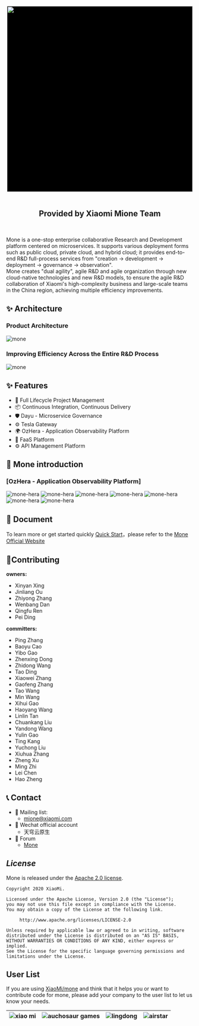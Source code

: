 <div align='center'>
    <a href="https://github.com/XiaoMi/mone">
      <img width="500" style='background:black' src="https://img.youpin.mi-img.com/middlewareGroup/1bd0957f930473e6449e3c34d52df98a.png">
    </a>
</div>
<div align='center'>
<br>
<h2 align='center' >Provided by Xiaomi Mione Team </h2>
<br>
</div>

  Mone is a one-stop enterprise collaborative Research and Development platform centered on microservices. It supports various deployment forms such as public cloud, private cloud, and hybrid cloud; it provides end-to-end R&D full-process services from "creation -> development -> deployment -> governance -> observation".  
  Mone creates "dual agility", agile R&D and agile organization through new cloud-native technologies and new R&D models,  to ensure the agile R&D collaboration of Xiaomi's high-complexity business and large-scale teams in the China region, achieving multiple efficiency improvements.

## ✨ Architecture
### Product Architecture
![mone](readme/image/mione_architect.png)
### Improving Efficiency Across the Entire R&D Process
![mone](readme/image/mione_devflow.png)


## ✨ Features
- 🌈 Full Lifecycle Project Management
- 📦 Continuous Integration, Continuous Delivery
- 🛡 Dayu - Microservice Governance
- ⚙️ Tesla Gateway
- 🌍 OzHera - Application Observability Platform
- 🎨 FaaS Platform
- ⚙️ API Management Platform



## 🔗 Mone introduction

### [OzHera - Application Observability Platform]
![mone-hera](readme/image/en/hera_en01_new.jpeg)
![mone-hera](readme/image/en/hera_en02.jpeg)
![mone-hera](readme/image/en/hera_en03.jpeg)
![mone-hera](readme/image/en/hera_en04.jpeg)
![mone-hera](readme/image/en/hera_en05.jpeg)
![mone-hera](readme/image/en/hera_en06.jpeg)
![mone-hera](readme/image/en/hera_en07.jpeg)


## 📃 Document

To learn more or get started quickly [Quick Start](http://mone.xiaomiyoupin.com/#/doc/1)，please refer to the [Mone Official Website](http://mone.xiaomiyoupin.com/#/index)
 
## 🔨Contributing

**owners:**
- Xinyan Xing
- Jinliang Ou
- Zhiyong Zhang
- Wenbang Dan
- Qingfu Ren
- Pei Ding

**committers:**
- Ping Zhang
- Baoyu Cao
- Yibo Gao
- Zhenxing Dong
- Zhidong Wang
- Tao Ding
- Xiaowei Zhang
- Gaofeng Zhang
- Tao Wang
- Min Wang
- Xihui Gao
- Haoyang Wang
- Linlin Tan
- Chuankang Liu
- Yandong Wang
- Yulin Gao
- Ting Kang
- Yuchong Liu
- Xiuhua Zhang
- Zheng Xu
- Ming Zhi
- Lei Chen
- Hao Zheng
    
 ## 📞 Contact


 + 📮 Mailing list:
   + mione@xiaomi.com
 + 📮 Wechat official account
   + 天穹云原生
 + 📮 Forum
   + [Mone](https://m.one.mi.com/)


## *License*
Mone is released under the [Apache 2.0 license](LICENSE).

```
Copyright 2020 XiaoMi.

Licensed under the Apache License, Version 2.0 (the "License");
you may not use this file except in compliance with the License.
You may obtain a copy of the License at the following link.

     http://www.apache.org/licenses/LICENSE-2.0

Unless required by applicable law or agreed to in writing, software
distributed under the License is distributed on an "AS IS" BASIS,
WITHOUT WARRANTIES OR CONDITIONS OF ANY KIND, either express or implied.
See the License for the specific language governing permissions and
limitations under the License.
```
## User List

If you are using [XiaoMi/mone](https://github.com/w1zirn/mone) and think that it helps you or want to contribute code for mone, please add your company to the user list to let us know your needs.

|![xiao mi](https://s02.mifile.cn/assets/static/image/logo-mi2.png)|![auchosaur games](readme/image/auchosaur_games.png)|![lingdong](readme/image/lingdong.png)|![airstar](readme/image/airstar.png)|
| :---: | :---: | :---: | :---: |

